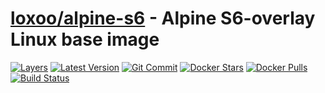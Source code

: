 [hub]: https://hub.docker.com/r/loxoo/alpine-s6
[mbdg]: https://microbadger.com/images/loxoo/alpine-s6
[git]: https://github.com/triptixx/alpine/tree/alpine-s6
[actions]: https://github.com/triptixx/alpine/actions

# [loxoo/alpine-s6][hub] - Alpine S6-overlay Linux base image
[![Layers](https://images.microbadger.com/badges/image/loxoo/alpine-s6.svg)][mbdg]
[![Latest Version](https://images.microbadger.com/badges/version/loxoo/alpine-s6.svg)][hub]
[![Git Commit](https://images.microbadger.com/badges/commit/loxoo/alpine-s6.svg)][git]
[![Docker Stars](https://img.shields.io/docker/stars/loxoo/alpine-s6.svg)][hub]
[![Docker Pulls](https://img.shields.io/docker/pulls/loxoo/alpine-s6.svg)][hub]
[![Build Status](https://github.com/triptixx/alpine/workflows/docker%20build/badge.svg?branch=alpine-s6)][actions]
